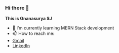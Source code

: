 ### Hi there 👋


**This is Gnanasurya SJ**

- 🌱 I’m currently learning MERN Stack development
- 📫 How to reach me: 
- [Gmail](surya9901@gmail.com)
- [LinkedIn](https://www.linkedin.com/in/gnanasurya-sj-93021628)


